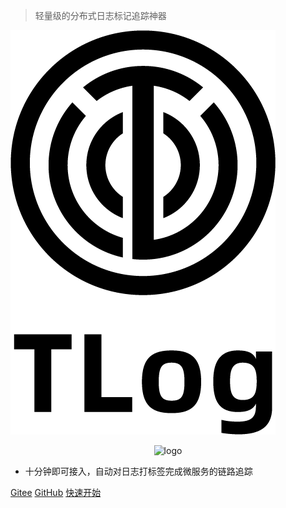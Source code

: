 > 轻量级的分布式日志标记追踪神器

![logo](media/logo.png)

<p align="center">
    <img width="300" src="https://bryan31.gitee.io/tlog/media/logo.png" alt="logo">
</p>


* 十分钟即可接入，自动对日志打标签完成微服务的链路追踪

[Gitee](https://gitee.com/bryan31/TLog)
[GitHub](https://github.com/bryan31/TLog)
[快速开始](#三快速开始)
